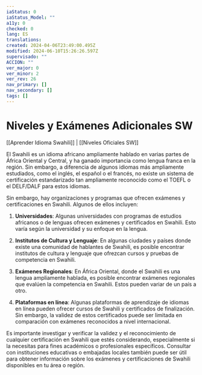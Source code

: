 ```yaml
---
iaStatus: 0
iaStatus_Model: ""
a11y: 0
checked: 0
lang: ES
translations: 
created: 2024-04-06T23:49:00.495Z
modified: 2024-06-10T15:26:26.597Z
supervisado: ""
ACCION: ""
ver_major: 0
ver_minor: 2
ver_rev: 26
nav_primary: []
nav_secondary: []
tags: []
---
```

# Niveles y Exámenes Adicionales SW

[[Aprender Idioma Swahili]] | [[Niveles Oficiales SW]]

El Swahili es un idioma africano ampliamente hablado en varias partes de África Oriental y Central, y ha ganado importancia como lengua franca en la región. Sin embargo, a diferencia de algunos idiomas más ampliamente estudiados, como el inglés, el español o el francés, no existe un sistema de certificación estandarizado tan ampliamente reconocido como el TOEFL o el DELF/DALF para estos idiomas.

Sin embargo, hay organizaciones y programas que ofrecen exámenes y certificaciones en Swahili. Algunos de ellos incluyen:

1. **Universidades**: Algunas universidades con programas de estudios africanos o de lenguas ofrecen exámenes y certificados en Swahili. Esto varía según la universidad y su enfoque en la lengua.
    
2. **Institutos de Cultura y Lenguaje**: En algunas ciudades y países donde existe una comunidad de hablantes de Swahili, es posible encontrar institutos de cultura y lenguaje que ofrezcan cursos y pruebas de competencia en Swahili.
    
3. **Exámenes Regionales**: En África Oriental, donde el Swahili es una lengua ampliamente hablada, es posible encontrar exámenes regionales que evalúen la competencia en Swahili. Estos pueden variar de un país a otro.
    
4. **Plataformas en línea**: Algunas plataformas de aprendizaje de idiomas en línea pueden ofrecer cursos de Swahili y certificados de finalización. Sin embargo, la validez de estos certificados puede ser limitada en comparación con exámenes reconocidos a nivel internacional.
    

Es importante investigar y verificar la validez y el reconocimiento de cualquier certificación en Swahili que estés considerando, especialmente si la necesitas para fines académicos o profesionales específicos. Consultar con instituciones educativas o embajadas locales también puede ser útil para obtener información sobre los exámenes y certificaciones de Swahili disponibles en tu área o región.